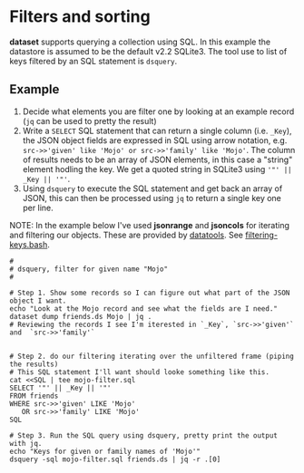 
Filters and sorting
===================

__dataset__ supports querying a collection using SQL. In this example the datastore is assumed to be
the default v2.2 SQLite3. The tool use to list of keys filtered by an SQL statement is `dsquery`.


Example
-------

1. Decide what elements you are filter one by looking at an example record (`jq` can be used to pretty the result)
2. Write a `SELECT` SQL statement that can return a single column (i.e. `_Key`), the JSON object fields are expressed in SQL using arrow notation, e.g. `src->>'given' like 'Mojo' or src->>'family' like 'Mojo'`. The column of results needs to be an array of JSON elements, in this case a "string" element hodling the key. We get a quoted string in SQLite3 using `'"' || _Key || '"'`.
3. Using `dsquery` to execute the SQL statement and get back an array of JSON, this can then be processed using `jq` to return a single key one per line.

NOTE: In the example below I've used __jsonrange__ and __jsoncols__ for iterating
and filtering our objects. These are provided by [datatools](https://github.com/caltechlibrary/datatools/releases). See [filtering-keys.bash](filtering-keys.bash).

```shell
#
# dsquery, filter for given name "Mojo"
#

# Step 1. Show some records so I can figure out what part of the JSON object I want.
echo "Look at the Mojo record and see what the fields are I need."
dataset dump friends.ds Mojo | jq .
# Reviewing the records I see I'm iterested in `_Key`, `src->>'given'` and  `src->>'family'`


# Step 2. do our filtering iterating over the unfiltered frame (piping the results)
# This SQL statement I'll want should looke something like this.
cat <<SQL | tee mojo-filter.sql
SELECT '"' || _Key || '"'
FROM friends
WHERE src->>'given' LIKE 'Mojo' 
   OR src->>'family' LIKE 'Mojo'
SQL

# Step 3. Run the SQL query using dsquery, pretty print the output with jq.
echo "Keys for given or family names of 'Mojo'"
dsquery -sql mojo-filter.sql friends.ds | jq -r .[0]
```


